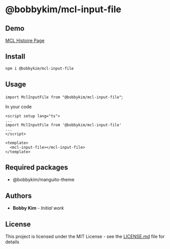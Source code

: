# @bobbykim/mcl-input-file

## Demo

[MCL Histoire Page]({%sbLink%})

## Install

```sh
npm i @bobbykim/mcl-input-file
```

## Usage

`import MclInputFile from "@bobbykim/mcl-input-file"`;

In your code

```vue
<script setup lang="ts">
...
import MclInputFile from '@bobbykim/mcl-input-file'
...
</script>

<template>
  <mcl-input-file></mcl-input-file>
</template>
```

## Required packages

- @bobbykim/manguito-theme

## Authors

- **Bobby Kim** - _Initial work_

## License

This project is licensed under the MIT License - see the [LICENSE.md](./LICENSE.md) file for details

